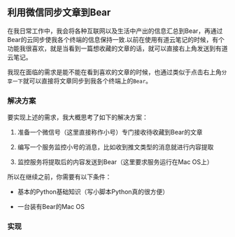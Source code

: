 ## 利用微信同步文章到Bear

在我日常工作中，我会将各种互联网以及生活中产出的信息汇总到Bear，再通过Bear的云同步使我各个终端的信息保持一致.以前在使用有道云笔记的时候，有个功能我很喜欢，就是当看到一篇想收藏的文章的话，就可以直接右上角发送到有道云笔记。

我现在面临的需求是能不能在看到喜欢的文章的时候，也通过类似于点击右上角`分享一下`就可以直接将文章同步到我各个终端上的`Bear`。

### 解决方案

要实现上述的需求，我大概思考了如下的解决方案：

1.  准备一个微信号（这里直接称作小号）专门接收待收藏到Bear的文章
    
2.  编写一个服务监控小号的消息，比如收到推文类型的消息就进行内容提取
    
3.  监控服务将提取后的内容发送到Bear（这里要求服务运行在Mac OS上）
    

所以在继续之前，你需要有以下条件：

-   基本的Python基础知识（写小脚本Python真的很方便）
    
-   一台装有Bear的Mac OS

### 实现

```shell
```